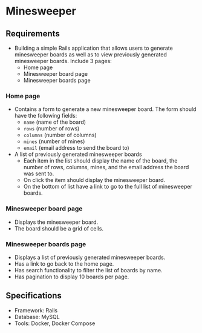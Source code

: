 # Minesweeper

## Requirements

- Building a simple Rails application that allows users to generate minesweeper boards as well as to view previously generated minesweeper boards. Include 3 pages:
  - Home page
  - Minesweeper board page
  - Minesweeper boards page

### Home page

- Contains a form to generate a new minesweeper board. The form should have the following fields:
  - `name` (name of the board)
  - `rows` (number of rows)
  - `columns` (number of columns)
  - `mines` (number of mines)
  - `email` (email address to send the board to)
- A list of previously generated minesweeper boards
  - Each item in the list should display the name of the board, the number of rows, columns, mines, and the email address the board was sent to.
  - On click the item should display the minesweeper board.
  - On the bottom of list have a link to go to the full list of minesweeper boards.

### Minesweeper board page

- Displays the minesweeper board.
- The board should be a grid of cells.

### Minesweeper boards page

- Displays a list of previously generated minesweeper boards.
- Has a link to go back to the home page.
- Has search functionality to filter the list of boards by name.
- Has pagination to display 10 boards per page.

## Specifications

- Framework: Rails
- Database: MySQL
- Tools: Docker, Docker Compose
